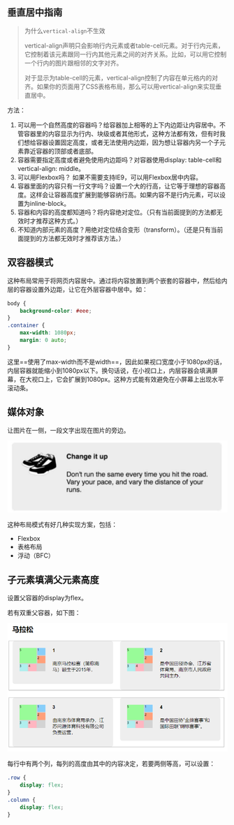 ## 垂直居中指南



> 为什么`vertical-align`不生效
>
> vertical-align声明只会影响行内元素或者table-cell元素。对于行内元素，它控制着该元素跟同一行内其他元素之间的对齐关系。比如，可以用它控制一个行内的图片跟相邻的文字对齐。
>
> 对于显示为table-cell的元素，vertical-align控制了内容在单元格内的对齐。如果你的页面用了CSS表格布局，那么可以用vertical-align来实现垂直居中。

方法：

1. 可以用一个自然高度的容器吗？给容器加上相等的上下内边距让内容居中。不管容器里的内容显示为行内、块级或者其他形式，这种方法都有效，但有时我们想给容器设置固定高度，或者无法使用内边距，因为想让容器内另一个子元素靠近容器的顶部或者底部。
2.  容器需要指定高度或者避免使用内边距吗？对容器使用display: table-cell和vertical-align: middle。
3. 可以用Flexbox吗？ 如果不需要支持IE9，可以用Flexbox居中内容。
4.  容器里面的内容只有一行文字吗？设置一个大的行高，让它等于理想的容器高度。这样会让容器高度扩展到能够容纳行高。如果内容不是行内元素，可以设置为inline-block。
5.  容器和内容的高度都知道吗？将内容绝对定位。（只有当前面提到的方法都无效时才推荐这种方式。）
6. 不知道内部元素的高度？用绝对定位结合变形（transform）。（还是只有当前面提到的方法都无效时才推荐该方法。）

## 双容器模式

这种布局常用于将网页内容居中。通过将内容放置到两个嵌套的容器中，然后给内层的容器设置外边距，让它在外层容器中居中。如：

```css
body {
    background-color: #eee;
}
.container {
    max-width: 1080px;
    margin: 0 auto;
}
```

这里==使用了max-width而不是width==，因此如果视口宽度小于1080px的话，内层容器就能缩小到1080px以下。换句话说，在小视口上，内层容器会填满屏幕，在大视口上，它会扩展到1080px。这种方式能有效避免在小屏幕上出现水平滚动条。

## 媒体对象

让图片在一侧，一段文字出现在图片的旁边。

![媒体对象](images/media-obj.png)

这种布局模式有好几种实现方案，包括：

- Flexbox
- 表格布局
- 浮动（BFC）

## 子元素填满父元素高度

设置父容器的display为flex。

若有双重父容器，如下图：

![等高布局](images/flex-double.png)

每行中有两个列，每列的高度由其中的内容决定，若要两侧等高，可以设置：

```css
.row {
    display: flex;
}
.column {
    display: flex;
}
```

